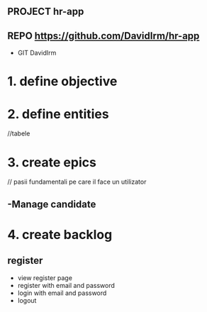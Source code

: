 ## PROJECT  hr-app
## REPO     https://github.com/DavidIrm/hr-app
- GIT       DavidIrm

# 1. define objective

# 2. define entities
 //tabele
# 3. create epics

// pasii fundamentali pe care il face un utilizator


  -Manage candidate
-
# 4. create backlog

## register
- view register page
- register with email and password
- login with email and password
- logout
